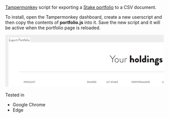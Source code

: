 [Tampermonkey](https://tampermonkey.net/) script for exporting a [Stake portfolio](https://stake.com.au/dashboard/portfolio) to a CSV document.

To install, open the Tampermonkey dashboard, create a new userscript and then copy the contents of **portfolio.js** into it. Save the new script and it will be active when the portfolio page is reloaded.

![alt text](https://raw.githubusercontent.com/codepaws/portfolio-export/master/images/portfolio_export.PNG "Export Button")

Tested in
- Google Chrome
- Edge

